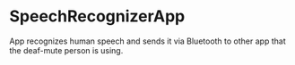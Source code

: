 # SpeechRecognizerApp
App recognizes human speech and sends it via Bluetooth to other app that the deaf-mute person is using.
